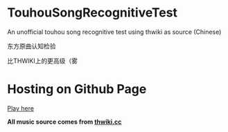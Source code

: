 # TouhouSongRecognitiveTest
 An unofficial touhou song recognitive test using thwiki as source (Chinese)

东方原曲认知检验

比THWIKI上的更高级（雾
# Hosting on Github Page
[Play here](https://xiaogenintendo.github.io/TouhouSongRecognitiveTest/)

**All music source comes from [thwiki.cc](https://thwiki.cc)**
